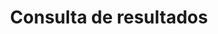 ---
title: Consulta de resultados
sidebar: true # or false to display the sidebar
sidebarlogo: fresh-white-alt # From (static/images/logo/)
include_footer: true # or false to display the footer
---